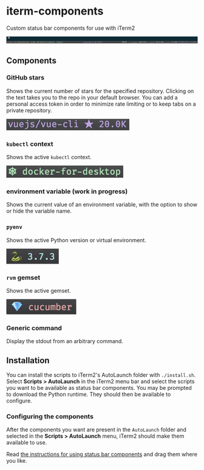 # iterm-components

Custom status bar components for use with iTerm2

![Built-in components and custom components](screenshots/example-setup.png)

## Components

### GitHub stars

Shows the current number of stars for the specified repository.
Clicking on the text takes you to the repo in your default browser.
You can add a personal access token in order to minimize rate limiting or to keep tabs on a private repository.

![GitHub stars component](screenshots/github-stars.png)

### `kubectl` context

Shows the active `kubectl` context.

![kubectl context component](screenshots/kubectl-context.png)

### environment variable (work in progress)

Shows the current value of an environment variable, with the option to show or hide the variable name.

### `pyenv`

Shows the active Python version or virtual environment.

![pyenv component](screenshots/pyenv.png)

### `rvm` gemset

Shows the active gemset.

![rvm gemset component](screenshots/rvm-gemset.png)


### Generic command

Display the stdout from an arbitrary command.


## Installation

You can install the scripts to iTerm2's AutoLaunch folder with `./install.sh`.
Select **Scripts > AutoLaunch** in the iTerm2 menu bar and select the scripts you want to be available as status bar components.
You may be prompted to download the Python runtime.
They should then be available to configure.

### Configuring the components

After the components you want are present in the `AutoLaunch` folder and selected in the **Scripts > AutoLaunch** menu, iTerm2 should make them available to use.

Read [the instructions for using status bar components](https://www.iterm2.com/3.3/documentation-status-bar.html) and drag them where you like.
